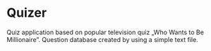 # Quizer
Quiz application based on popular television quiz „Who Wants to Be Millionaire”. 
Question database created by using a simple text file.
